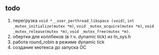 ## todo

1. перегрузка `void *__user_perthread_libspace (void)`, `int _mutex_initialize(mutex *m)`, `void _mutex_acquire(mutex *m)`, `void _mutex_release(mutex *m)`, `void _mutex_free(mutex *m)`.
2. обертки для коллбеков (в т.ч. dynamic tick) из tn_sys.h
3. работа round_robin в режиме dynamic tick
4. создание мютекса до запуска ОС